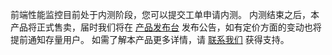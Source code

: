 ﻿前端性能监控目前处于内测阶段，您可以提交工单申请内测。
内测结束之后，本产品将正式售卖，届时我们将在 [产品发布台](https://cloud.tencent.com/product/events) 发布公告，如有定价方面的变动也将提前通知存量用户。
如需了解本产品更多详情，请 [联系我们](https://cloud.tencent.com/about/connect) 获得支持。